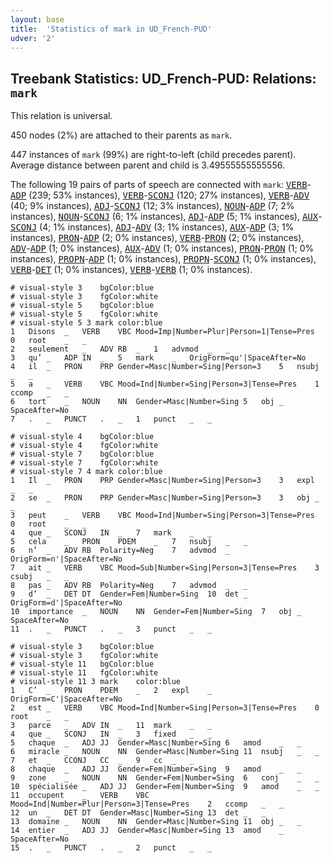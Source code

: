 ```yaml
---
layout: base
title:  'Statistics of mark in UD_French-PUD'
udver: '2'
---
```


## Treebank Statistics: UD_French-PUD: Relations: `mark`

This relation is universal.

450 nodes (2%) are attached to their parents as `mark`.

447 instances of `mark` (99%) are right-to-left (child precedes parent).
Average distance between parent and child is 3.49555555555556.

The following 19 pairs of parts of speech are connected with `mark`: <tt><a href="fr_pud-pos-VERB.html">VERB</a></tt>-<tt><a href="fr_pud-pos-ADP.html">ADP</a></tt> (239; 53% instances), <tt><a href="fr_pud-pos-VERB.html">VERB</a></tt>-<tt><a href="fr_pud-pos-SCONJ.html">SCONJ</a></tt> (120; 27% instances), <tt><a href="fr_pud-pos-VERB.html">VERB</a></tt>-<tt><a href="fr_pud-pos-ADV.html">ADV</a></tt> (40; 9% instances), <tt><a href="fr_pud-pos-ADJ.html">ADJ</a></tt>-<tt><a href="fr_pud-pos-SCONJ.html">SCONJ</a></tt> (12; 3% instances), <tt><a href="fr_pud-pos-NOUN.html">NOUN</a></tt>-<tt><a href="fr_pud-pos-ADP.html">ADP</a></tt> (7; 2% instances), <tt><a href="fr_pud-pos-NOUN.html">NOUN</a></tt>-<tt><a href="fr_pud-pos-SCONJ.html">SCONJ</a></tt> (6; 1% instances), <tt><a href="fr_pud-pos-ADJ.html">ADJ</a></tt>-<tt><a href="fr_pud-pos-ADP.html">ADP</a></tt> (5; 1% instances), <tt><a href="fr_pud-pos-AUX.html">AUX</a></tt>-<tt><a href="fr_pud-pos-SCONJ.html">SCONJ</a></tt> (4; 1% instances), <tt><a href="fr_pud-pos-ADJ.html">ADJ</a></tt>-<tt><a href="fr_pud-pos-ADV.html">ADV</a></tt> (3; 1% instances), <tt><a href="fr_pud-pos-AUX.html">AUX</a></tt>-<tt><a href="fr_pud-pos-ADP.html">ADP</a></tt> (3; 1% instances), <tt><a href="fr_pud-pos-PRON.html">PRON</a></tt>-<tt><a href="fr_pud-pos-ADP.html">ADP</a></tt> (2; 0% instances), <tt><a href="fr_pud-pos-VERB.html">VERB</a></tt>-<tt><a href="fr_pud-pos-PRON.html">PRON</a></tt> (2; 0% instances), <tt><a href="fr_pud-pos-ADV.html">ADV</a></tt>-<tt><a href="fr_pud-pos-ADP.html">ADP</a></tt> (1; 0% instances), <tt><a href="fr_pud-pos-AUX.html">AUX</a></tt>-<tt><a href="fr_pud-pos-ADV.html">ADV</a></tt> (1; 0% instances), <tt><a href="fr_pud-pos-PRON.html">PRON</a></tt>-<tt><a href="fr_pud-pos-PRON.html">PRON</a></tt> (1; 0% instances), <tt><a href="fr_pud-pos-PROPN.html">PROPN</a></tt>-<tt><a href="fr_pud-pos-ADP.html">ADP</a></tt> (1; 0% instances), <tt><a href="fr_pud-pos-PROPN.html">PROPN</a></tt>-<tt><a href="fr_pud-pos-SCONJ.html">SCONJ</a></tt> (1; 0% instances), <tt><a href="fr_pud-pos-VERB.html">VERB</a></tt>-<tt><a href="fr_pud-pos-DET.html">DET</a></tt> (1; 0% instances), <tt><a href="fr_pud-pos-VERB.html">VERB</a></tt>-<tt><a href="fr_pud-pos-VERB.html">VERB</a></tt> (1; 0% instances).


~~~ conllu
# visual-style 3	bgColor:blue
# visual-style 3	fgColor:white
# visual-style 5	bgColor:blue
# visual-style 5	fgColor:white
# visual-style 5 3 mark	color:blue
1	Disons	_	VERB	VBC	Mood=Imp|Number=Plur|Person=1|Tense=Pres	0	root	_	_
2	seulement	_	ADV	RB	_	1	advmod	_	_
3	qu’	_	ADP	IN	_	5	mark	_	OrigForm=qu'|SpaceAfter=No
4	il	_	PRON	PRP	Gender=Masc|Number=Sing|Person=3	5	nsubj	_	_
5	a	_	VERB	VBC	Mood=Ind|Number=Sing|Person=3|Tense=Pres	1	ccomp	_	_
6	tort	_	NOUN	NN	Gender=Masc|Number=Sing	5	obj	_	SpaceAfter=No
7	.	_	PUNCT	.	_	1	punct	_	_

~~~


~~~ conllu
# visual-style 4	bgColor:blue
# visual-style 4	fgColor:white
# visual-style 7	bgColor:blue
# visual-style 7	fgColor:white
# visual-style 7 4 mark	color:blue
1	Il	_	PRON	PRP	Gender=Masc|Number=Sing|Person=3	3	expl	_	_
2	se	_	PRON	PRP	Gender=Masc|Number=Sing|Person=3	3	obj	_	_
3	peut	_	VERB	VBC	Mood=Ind|Number=Sing|Person=3|Tense=Pres	0	root	_	_
4	que	_	SCONJ	IN	_	7	mark	_	_
5	cela	_	PRON	PDEM	_	7	nsubj	_	_
6	n’	_	ADV	RB	Polarity=Neg	7	advmod	_	OrigForm=n'|SpaceAfter=No
7	ait	_	VERB	VBC	Mood=Sub|Number=Sing|Person=3|Tense=Pres	3	csubj	_	_
8	pas	_	ADV	RB	Polarity=Neg	7	advmod	_	_
9	d’	_	DET	DT	Gender=Fem|Number=Sing	10	det	_	OrigForm=d'|SpaceAfter=No
10	importance	_	NOUN	NN	Gender=Fem|Number=Sing	7	obj	_	SpaceAfter=No
11	.	_	PUNCT	.	_	3	punct	_	_

~~~


~~~ conllu
# visual-style 3	bgColor:blue
# visual-style 3	fgColor:white
# visual-style 11	bgColor:blue
# visual-style 11	fgColor:white
# visual-style 11 3 mark	color:blue
1	C’	_	PRON	PDEM	_	2	expl	_	OrigForm=C'|SpaceAfter=No
2	est	_	VERB	VBC	Mood=Ind|Number=Sing|Person=3|Tense=Pres	0	root	_	_
3	parce	_	ADV	IN	_	11	mark	_	_
4	que	_	SCONJ	IN	_	3	fixed	_	_
5	chaque	_	ADJ	JJ	Gender=Masc|Number=Sing	6	amod	_	_
6	miracle	_	NOUN	NN	Gender=Masc|Number=Sing	11	nsubj	_	_
7	et	_	CCONJ	CC	_	9	cc	_	_
8	chaque	_	ADJ	JJ	Gender=Fem|Number=Sing	9	amod	_	_
9	zone	_	NOUN	NN	Gender=Fem|Number=Sing	6	conj	_	_
10	spécialisée	_	ADJ	JJ	Gender=Fem|Number=Sing	9	amod	_	_
11	occupent	_	VERB	VBC	Mood=Ind|Number=Plur|Person=3|Tense=Pres	2	ccomp	_	_
12	un	_	DET	DT	Gender=Masc|Number=Sing	13	det	_	_
13	domaine	_	NOUN	NN	Gender=Masc|Number=Sing	11	obj	_	_
14	entier	_	ADJ	JJ	Gender=Masc|Number=Sing	13	amod	_	SpaceAfter=No
15	.	_	PUNCT	.	_	2	punct	_	_

~~~


